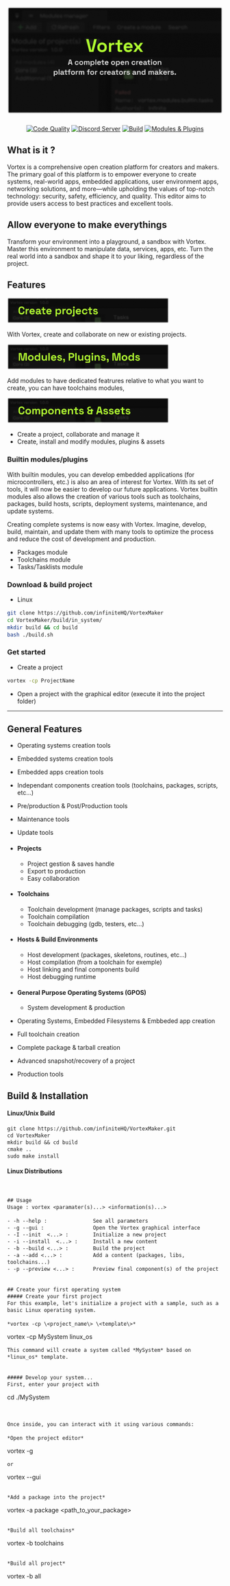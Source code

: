 

<a href="https://infinite.si">
  <h1 align="center">
    <picture>
      <source media="(prefers-color-scheme: dark)" srcset="./.github/imgs/main.png">
      <img height="250px" src="./.github/imgs/main.png">
    </picture>
  </h1>
</a>

<div align="center">
<a title="Code Quality" href="https://www.codefactor.io/repository/github/infinitehq/uikit"><img alt="Code Quality" src="https://img.shields.io/codefactor/grade/github/infinitehq/uikit?longCache=true&style=for-the-badge&label=Code%20Quality&logoColor=fff&logo=CodeFactor&branch=master"></a>
  <a title="Discord Server" href="https://discord.gg/H2wptkecUg"><img alt="Discord Server" src="https://img.shields.io/discord/1095333825762046194?label=Discord&logo=Discord&logoColor=fff&style=for-the-badge"></a>
<a title="'Build' workflow Status" href="https://img.shields.io/github/actions/workflow/status/infiniteHQ/uikit/build.yml"><img alt="Build" src="https://img.shields.io/github/actions/workflow/status/infiniteHQ/uikit/build.yml?longCache=true&style=for-the-badge&label=Build&logoColor=fff&logo=GitHub%20Actions&branch=main"></a>
  <a title="Modules & Plugins" href=""><img alt="Modules & Plugins" src="https://img.shields.io/badge/Modules-Supported-brightgreen?logo=stackedit&logoColor=%23FFFFFF&style=for-the-badge"></a>
</div>

## What is it ?
Vortex is a comprehensive open creation platform for creators and makers. The primary goal of this platform is to empower everyone to create systems, real-world apps, embedded applications, user environment apps, networking solutions, and more—while upholding the values of top-notch technology: security, safety, efficiency, and quality. This editor aims to provide users access to best practices and excellent tools.

## Allow everyone to make everythings

Transform your environment into a playground, a sandbox with Vortex. Master this environment to manipulate data, services, apps, etc. Turn the real world into a sandbox and shape it to your liking, regardless of the project.

## Features
<img height="60px" alt="Code Quality" src=".github/imgs/projects.png">

With Vortex, create and collaborate on new or existing projects. 

<img height="60px" alt="Code Quality" src=".github/imgs/modules.png">

Add modules to have dedicated featrures relative to what you want to create, you can have toolchains modules,

<img height="60px" alt="Code Quality" src=".github/imgs/components.png">



- Create a project, collaborate and manage it
- Create, install and modify modules, plugins & assets

### Builtin modules/plugins

With builtin modules, you can develop embedded applications (for microcontrollers, etc.) is also an area of interest for Vortex. With its set of tools, it will now be easier to develop our future applications. Vortex builtin modules also allows the creation of various tools such as toolchains, packages, build hosts, scripts, deployment systems, maintenance, and update systems. 

Creating complete systems is now easy with Vortex. Imagine, develop, build, maintain, and update them with many tools to optimize the process and reduce the cost of development and production.

- Packages module
- Toolchains module
- Tasks/Tasklists module

### Download & build project

- Linux

```bash
git clone https://github.com/infiniteHQ/VortexMaker
cd VortexMaker/build/in_system/
mkdir build && cd build
bash ./build.sh
```

### Get started

- Create a project

```bash
vortex -cp ProjectName
```

- Open a project with the graphical editor (execute it into the project folder)

---



## General Features
- Operating systems creation tools
- Embedded systems creation tools
- Embedded apps creation tools
- Independant components creation tools (toolchains, packages, scripts, etc...)
- Pre/production & Post/Production tools
- Maintenance tools
- Update tools

- #### Projects
    - Project gestion & saves handle
    - Export to production
    - Easy collaboration
- ####  Toolchains
    - Toolchain development (manage packages, scripts and tasks)
    - Toolchain compilation
    - Toolchain debugging (gdb, testers, etc...)
- #### Hosts & Build Environments
    - Host development (packages, skeletons, routines, etc...)
    - Host compilation (from a toolchain for exemple)
    - Host linking and final components build
    - Host debugging runtime
- #### General Purpose Operating Systems (GPOS)
    - System development & production


- Operating Systems, Embedded Filesystems & Embbeded app creation
- Full toolchain creation
- Complete package & tarball creation
- Advanced snapshot/recovery of a project
- Production tools



## Build & Installation

#### Linux/Unix Build
```
git clone https://github.com/infiniteHQ/VortexMaker.git
cd VortexMaker
mkdir build && cd build
cmake ..
sudo make install
```


#### Linux Distributions
```


## Usage
Usage : vortex <paramater(s)...> <information(s)...>

- -h --help :               See all parameters
- -g --gui :                Open the Vortex graphical interface
- -I --init  <...> :        Initialize a new project
- -i --install  <...> :     Install a new content
- -b --build <...> :        Build the project
- -a --add <...> :          Add a content (packages, libs, toolchains...)
- -p --preview <...> :      Preview final component(s) of the project


## Create your first operating system
##### Create your first project
For this example, let's initialize a project with a sample, such as a basic Linux operating system.

*vortex -cp \<project_name\> \<template\>*
```
vortex -cp MySystem linux_os
```
This command will create a system called *MySystem* based on *linux_os* template.


##### Develop your system...
First, enter your project with 

```
cd ./MySystem
```


Once inside, you can interact with it using various commands:

*Open the project editor*
```
vortex -g
```
or
```
vortex --gui
```

*Add a package into the project*
```
vortex -a package <path_to_your_package>
```

*Build all toolchains*
```
vortex -b toolchains
```

*Build all project*
```
vortex -b all
```

